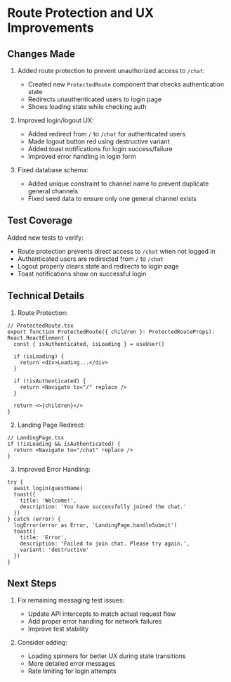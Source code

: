 # Route Protection and UX Improvements

## Changes Made

1. Added route protection to prevent unauthorized access to `/chat`:
   - Created new `ProtectedRoute` component that checks authentication state
   - Redirects unauthenticated users to login page
   - Shows loading state while checking auth

2. Improved login/logout UX:
   - Added redirect from `/` to `/chat` for authenticated users
   - Made logout button red using destructive variant
   - Added toast notifications for login success/failure
   - Improved error handling in login form

3. Fixed database schema:
   - Added unique constraint to channel name to prevent duplicate general channels
   - Fixed seed data to ensure only one general channel exists

## Test Coverage

Added new tests to verify:
- Route protection prevents direct access to `/chat` when not logged in
- Authenticated users are redirected from `/` to `/chat`
- Logout properly clears state and redirects to login page
- Toast notifications show on successful login

## Technical Details

1. Route Protection:
```tsx
// ProtectedRoute.tsx
export function ProtectedRoute({ children }: ProtectedRouteProps): React.ReactElement {
  const { isAuthenticated, isLoading } = useUser()

  if (isLoading) {
    return <div>Loading...</div>
  }

  if (!isAuthenticated) {
    return <Navigate to="/" replace />
  }

  return <>{children}</>
}
```

2. Landing Page Redirect:
```tsx
// LandingPage.tsx
if (!isLoading && isAuthenticated) {
  return <Navigate to="/chat" replace />
}
```

3. Improved Error Handling:
```tsx
try {
  await login(guestName)
  toast({
    title: 'Welcome!',
    description: 'You have successfully joined the chat.'
  })
} catch (error) {
  logError(error as Error, 'LandingPage.handleSubmit')
  toast({
    title: 'Error',
    description: 'Failed to join chat. Please try again.',
    variant: 'destructive'
  })
}
```

## Next Steps

1. Fix remaining messaging test issues:
   - Update API intercepts to match actual request flow
   - Add proper error handling for network failures
   - Improve test stability

2. Consider adding:
   - Loading spinners for better UX during state transitions
   - More detailed error messages
   - Rate limiting for login attempts 